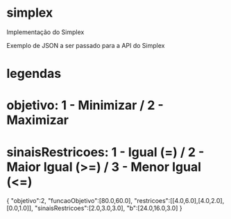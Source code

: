 # simplex
Implementação do Simplex

Exemplo de JSON a ser passado para a API do Simplex
# legendas 
# objetivo: 1 - Minimizar / 2 - Maximizar
# sinaisRestricoes: 1 - Igual (=) / 2 - Maior Igual (>=) / 3 - Menor Igual (<=)
{
"objetivo":2,
"funcaoObjetivo":[80.0,60.0],
"restricoes":[[4.0,6.0],[4.0,2.0],[0.0,1.0]],
"sinaisRestricoes":[2.0,3.0,3.0],
"b":[24.0,16.0,3.0]
}
